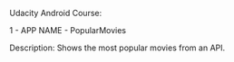 Udacity Android Course:

1 - APP NAME - PopularMovies

Description: Shows the most popular movies from an API.